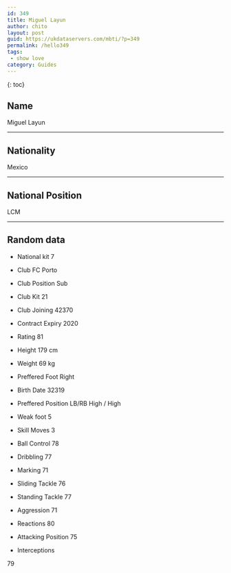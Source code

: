 ```yaml
---
id: 349
title: Miguel Layun
author: chito
layout: post
guid: https://ukdataservers.com/mbti/?p=349
permalink: /hello349
tags:
 - show love
category: Guides
---
```



{: toc}

## Name  
Miguel Layun 

* * *

## Nationality  
Mexico 

* * *

## National Position  
LCM 

* * *

## Random data 

  * National kit 
7 

  * Club 
FC Porto 

  * Club Position 
Sub 

  * Club Kit 
21 

  * Club Joining 
42370 

  * Contract Expiry 
2020 

  * Rating 
81 

  * Height 
179 cm 

  * Weight 
69 kg 

  * Preffered Foot 
Right 

  * Birth Date 
32319 

  * Preffered Position 
LB/RB High / High 

  * Weak foot 
5 

  * Skill Moves 
3 

  * Ball Control 
78 

  * Dribbling 
77 

  * Marking 
71 

  * Sliding Tackle 
76 

  * Standing Tackle 
77 

  * Aggression 
71 

  * Reactions 
80 

  * Attacking Position 
75 

  * Interceptions 

79